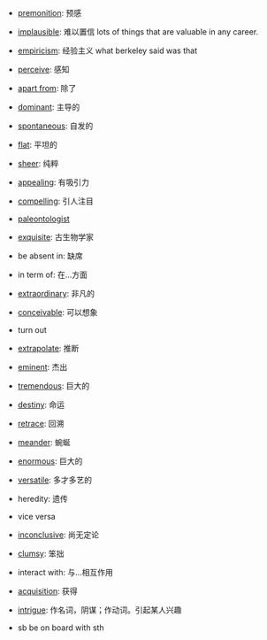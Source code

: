 - [premonition](https://www.collinsdictionary.com/dictionary/english/premonition): 预感
- [implausible](https://www.collinsdictionary.com/dictionary/english/implausible): 难以置信
lots of things that are valuable in any career.

- [empiricism](https://www.collinsdictionary.com/dictionary/english/empiricism): 经验主义
what berkeley said was that 
- [perceive](https://www.collinsdictionary.com/dictionary/english/perceive): 感知
- [apart from](https://www.collinsdictionary.com/dictionary/english/apart-from): 除了
- [dominant](https://www.collinsdictionary.com/dictionary/english/dominant): 主导的
- [spontaneous](https://www.collinsdictionary.com/dictionary/english/spontaneous): 自发的
- [flat](https://www.collinsdictionary.com/dictionary/english/flat): 平坦的
- [sheer](https://www.collinsdictionary.com/dictionary/english/sheer): 纯粹
- [appealing](https://www.collinsdictionary.com/dictionary/english/appealing): 有吸引力
- [compelling](https://www.collinsdictionary.com/dictionary/english/compelling): 引人注目
- [paleontologist](https://www.collinsdictionary.com/dictionary/english/palaeontology)
- [exquisite](https://www.collinsdictionary.com/dictionary/english/exquisite): 古生物学家
- be absent in: 缺席
- in term of: 在...方面
- [extraordinary](https://www.collinsdictionary.com/dictionary/english/extraordinary): 非凡的
- [conceivable](https://www.collinsdictionary.com/dictionary/english/conceivable): 可以想象
- turn out
- [extrapolate](https://www.collinsdictionary.com/dictionary/english/extrapolate): 推断
- [eminent](https://www.collinsdictionary.com/dictionary/english/eminent): 杰出
- [tremendous](https://www.collinsdictionary.com/dictionary/english/tremendous): 巨大的
- [destiny](https://www.collinsdictionary.com/dictionary/english/destiny): 命运
- [retrace](https://www.collinsdictionary.com/dictionary/english/retrace): 回溯
- [meander](https://www.collinsdictionary.com/dictionary/english/meander): 蜿蜒
- [enormous](https://www.collinsdictionary.com/dictionary/english/enormous): 巨大的
- [versatile](https://www.collinsdictionary.com/dictionary/english/versatile): 多才多艺的
- heredity: 遗传
- vice versa
- [inconclusive](https://www.collinsdictionary.com/dictionary/english/inconclusive): 尚无定论
- [clumsy](https://www.collinsdictionary.com/dictionary/english/clumsy): 笨拙
- interact with: 与...相互作用
- [acquisition](https://www.collinsdictionary.com/dictionary/english/acquisition): 获得
- [intrigue](https://www.collinsdictionary.com/dictionary/english/intrigue): 作名词，阴谋；作动词。引起某人兴趣
- sb be on board with sth